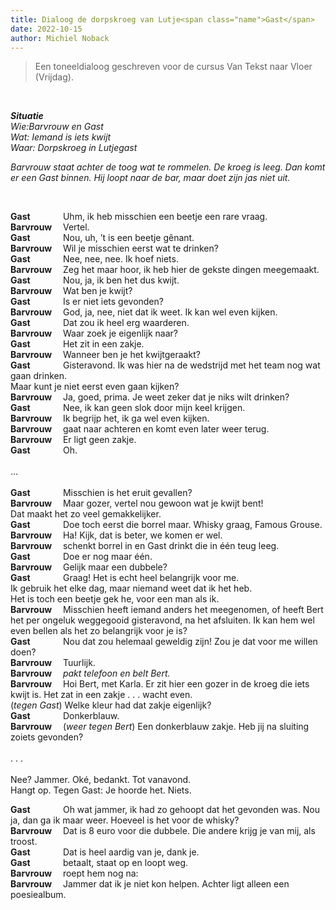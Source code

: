 ```yaml
---
title: Dialoog de dorpskroeg van Lutje<span class="name">Gast</span>
date: 2022-10-15
author: Michiel Noback
---
```


<style type="text/css">
    .name {
    display: inline-block;
    width: 80px;
    font-weight: bold;
    }
</style>

> Een toneeldialoog geschreven voor de cursus Van Tekst naar Vloer (Vrijdag).

<br>

_**Situatie**  
Wie:Barvrouw en Gast  
Wat: Iemand is iets kwijt  
Waar: Dorpskroeg in Lutjegast_   

_Barvrouw staat achter de toog wat te rommelen. De kroeg is leeg. Dan komt er een Gast binnen. Hij loopt naar de bar, maar doet zijn jas niet uit._ 

<br>

<span class="name">Gast</span>	Uhm, ik heb misschien een beetje een rare vraag.  
<span class="name">Barvrouw</span> 	Vertel.  
<span class="name">Gast</span>	Nou, uh, ’t is een beetje gênant.  
<span class="name">Barvrouw</span> 	Wil je misschien eerst wat te drinken?  
<span class="name">Gast</span>	Nee, nee, nee.  Ik hoef niets.  
<span class="name">Barvrouw</span> 	Zeg het maar hoor, ik heb hier de gekste dingen meegemaakt.  
<span class="name">Gast</span>	Nou, ja, ik ben het dus kwijt.  
<span class="name">Barvrouw</span> 	Wat ben je kwijt?  
<span class="name">Gast</span>	Is er niet iets gevonden?  
<span class="name">Barvrouw</span> 	God, ja, nee, niet dat ik weet. Ik kan wel even kijken.  
<span class="name">Gast</span>	Dat zou ik heel erg waarderen.  
<span class="name">Barvrouw</span> 	Waar zoek je eigenlijk naar?  
<span class="name">Gast</span>	Het zit in een zakje.  
<span class="name">Barvrouw</span> 	Wanneer ben je het kwijtgeraakt?  
<span class="name">Gast</span>	Gisteravond. Ik was hier na de wedstrijd met het team nog wat gaan drinken.  
Maar kunt je niet eerst even gaan kijken?  
<span class="name">Barvrouw</span> 	Ja, goed, prima. Je weet zeker dat je niks wilt drinken?   
<span class="name">Gast</span>	Nee, ik kan geen slok door mijn keel krijgen.  
<span class="name">Barvrouw</span> 	Ik begrijp het, ik ga wel even kijken.   
<span class="name">Barvrouw</span> gaat naar achteren en komt even later weer terug.  
<span class="name">Barvrouw</span> 	Er ligt geen zakje.  
<span class="name">Gast</span>	Oh.  
<br>
…  
<br>
<span class="name">Gast</span>	Misschien is het eruit gevallen?  
<span class="name">Barvrouw</span> 	Maar gozer, vertel nou gewoon wat je kwijt bent!   
Dat maakt het zo veel gemakkelijker.  
<span class="name">Gast</span>	Doe toch eerst die borrel maar. Whisky graag, Famous Grouse.  
<span class="name">Barvrouw</span> 	Ha! Kijk, dat is beter, we komen er wel.  
<span class="name">Barvrouw</span> schenkt borrel in en Gast drinkt die in één teug leeg.  
<span class="name">Gast</span>	Doe er nog maar één.   
<span class="name">Barvrouw</span> 	Gelijk maar een dubbele?  
<span class="name">Gast</span>	Graag!  Het is echt heel belangrijk voor me.   
Ik gebruik het elke dag, maar niemand weet dat ik het heb.   
Het is toch een beetje gek he, voor een man als ik.  
<span class="name">Barvrouw</span> 	Misschien heeft iemand anders het meegenomen, of heeft Bert het per ongeluk weggegooid gisteravond, na het afsluiten. Ik kan hem wel even bellen als het zo belangrijk voor je is?  
<span class="name">Gast</span>	Nou dat zou helemaal geweldig zijn! Zou je dat voor me willen doen?  
<span class="name">Barvrouw</span> 	Tuurlijk.  
<span class="name">Barvrouw</span> _pakt telefoon en belt Bert._   
<span class="name">Barvrouw</span> 	Hoi Bert, met Karla. Er zit hier een gozer in de kroeg die iets kwijt is. Het zat in een zakje . . . wacht even.  
(_tegen Gast_) Welke kleur had dat zakje eigenlijk?  
<span class="name">Gast</span>	Donkerblauw.  
<span class="name">Barvrouw</span> 	(_weer tegen Bert_) Een donkerblauw zakje. Heb jij na sluiting zoiets gevonden?   
<br>
. . .   
<br>
Nee? Jammer. Oké, bedankt. Tot vanavond.   
Hangt op. Tegen Gast: Je hoorde het. Niets.  

<span class="name">Gast</span>	Oh wat jammer, ik had zo gehoopt dat het gevonden was. Nou ja, dan ga ik maar weer. Hoeveel is het voor de whisky?  
<span class="name">Barvrouw</span>	Dat is 8 euro voor die dubbele. Die andere krijg je van mij, als troost.  
<span class="name">Gast</span>	Dat is heel aardig van je, dank je.  
<span class="name">Gast</span> betaalt, staat op en loopt weg.  
<span class="name">Barvrouw</span> roept hem nog na:  
<span class="name">Barvrouw</span>	Jammer dat ik je niet kon helpen. Achter ligt alleen een poesiealbum.  

